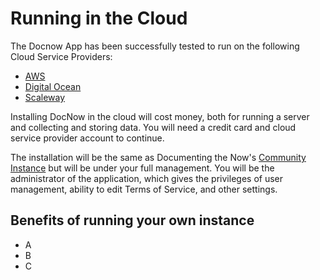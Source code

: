 # Running in the Cloud

The Docnow App has been successfully tested to run on the following Cloud Service Providers:

* [AWS](https://docnow.readthedocs.io/en/latest/cloud/aws/)
* [Digital Ocean](https://docnow.readthedocs.io/en/latest/cloud/digital-ocean/)
* [Scaleway](https://docnow.readthedocs.io/en/latest/cloud/scaleway/)


Installing DocNow in the cloud will cost money, both for running a server and collecting and storing data. You will need a credit card and cloud service provider account to continue.  

The installation will be the same as Documenting the Now's [Community Instance](https://community.docnow.io) but will be under your full management. You will be the administrator of the application, which gives the privileges of user management, ability to edit Terms of Service, and other settings. 

## Benefits of running your own instance
* A
* B
* C

